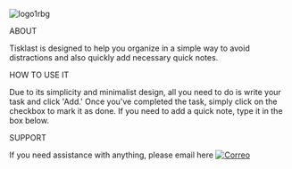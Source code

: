 ![logo1rbg](https://github.com/Jaimezpe/tisklast/assets/85058301/8438863f-040f-43fb-bacf-95daa5832939)




ABOUT

Tisklast is designed to help you organize in a simple way to avoid distractions
and also quickly add necessary quick notes.

HOW TO USE IT

Due to its simplicity and minimalist design, all you need to do is write your task
and click 'Add.' Once you've completed the task, simply click on the checkbox to
mark it as done. If you need to add a quick note, type it in the box below.

SUPPORT

If you need assistance with anything, please email here [![Correo](https://raw.githubusercontent.com/Jaimezpe/tisklast/main/mailrbg.png)](mailto:)
